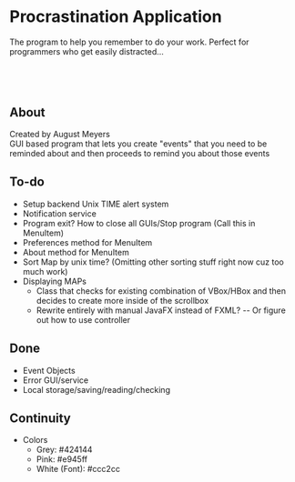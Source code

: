 # Procrastination Application
The program to help you remember to do your work. Perfect for programmers who get easily distracted...
#

<br />

## About
Created by August Meyers
<br />
GUI based program that lets you create "events" that you need to be reminded about and then proceeds to remind you about those events 

## To-do
- Setup backend Unix TIME alert system 
- Notification service 
- Program exit? How to close all GUIs/Stop program (Call this in MenuItem)
- Preferences method for MenuItem
- About method for MenuItem
- Sort Map by unix time?  (Omitting other sorting stuff right now cuz too much work)
- Displaying MAPs
	- Class that checks for existing combination of VBox/HBox and then decides to create more inside of the scrollbox
	- Rewrite entirely with manual JavaFX instead of FXML? -- Or figure out how to use controller 
	
## Done
- Event Objects 
- Error GUI/service
- Local storage/saving/reading/checking

## Continuity
- Colors
	- Grey: #424144
	- Pink: #e945ff
	- White (Font): #ccc2cc